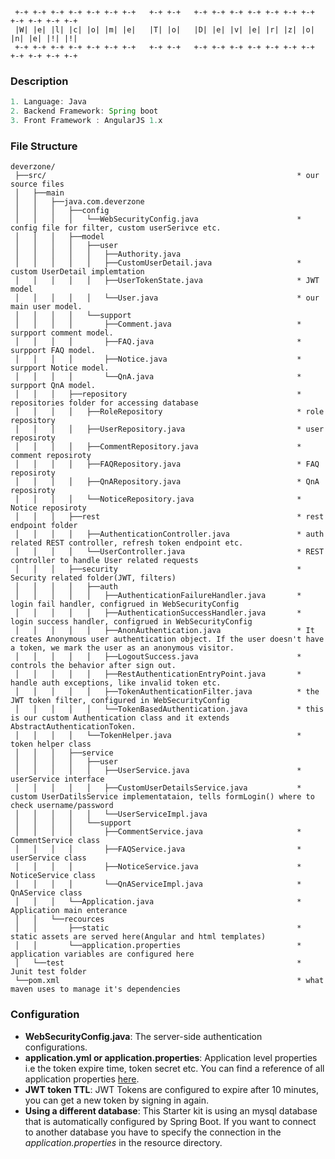 ```
 +-+ +-+ +-+ +-+ +-+ +-+ +-+   +-+ +-+   +-+ +-+ +-+ +-+ +-+ +-+ +-+ +-+ +-+ +-+ +-+
 |W| |e| |l| |c| |o| |m| |e|   |T| |o|   |D| |e| |v| |e| |r| |z| |o| |n| |e| |!| |!|
 +-+ +-+ +-+ +-+ +-+ +-+ +-+   +-+ +-+   +-+ +-+ +-+ +-+ +-+ +-+ +-+ +-+ +-+ +-+ +-+
```

### Description
```java
1. Language: Java
2. Backend Framework: Spring boot
3. Front Framework : AngularJS 1.x
```

### File Structure
```
deverzone/
 ├──src/                                                        * our source files
 │   ├──main
 │   │   ├──java.com.deverzone
 │   │   │   ├──config
 │   │   │   │   └──WebSecurityConfig.java                      * config file for filter, custom userSerivce etc.
 │   │   │   ├──model
 │   │   │   │   ├──user
 │   │   │   │   │   ├──Authority.java
 │   │   │   │   │   ├──CustomUserDetail.java                   * custom UserDetail implemtation
 │   │   │   │   │   ├──UserTokenState.java                     * JWT model
 │   │   │   │   │   └──User.java                               * our main user model.
 │   │   │   │   └──support
 │   │   │   │       ├──Comment.java                            * surpport comment model.
 │   │   │   │       ├──FAQ.java                                * surpport FAQ model.
 │   │   │   │       ├──Notice.java                             * surpport Notice model.
 │   │   │   │       └──QnA.java                                * surpport QnA model.
 │   │   │   ├──repository                                      * repositories folder for accessing database
 │   │   │   │   ├──RoleRepository                              * role repository
 │   │   │   │   ├──UserRepository.java                         * user reposiroty
 │   │   │   │   ├──CommentRepository.java                      * comment reposiroty
 │   │   │   │   ├──FAQRepository.java                          * FAQ reposiroty
 │   │   │   │   ├──QnARepository.java                          * QnA reposiroty
 │   │   │   │   └──NoticeRepository.java                       * Notice reposiroty
 │   │   │   ├──rest                                            * rest endpoint folder
 │   │   │   │   ├──AuthenticationController.java               * auth related REST controller, refresh token endpoint etc.
 │   │   │   │   └──UserController.java                         * REST controller to handle User related requests
 │   │   │   ├──security                                        * Security related folder(JWT, filters)
 │   │   │   │   ├──auth
 │   │   │   │   │   ├──AuthenticationFailureHandler.java       * login fail handler, configrued in WebSecurityConfig
 │   │   │   │   │   ├──AuthenticationSuccessHandler.java       * login success handler, configrued in WebSecurityConfig
 │   │   │   │   │   ├──AnonAuthentication.java                 * It creates Anonymous user authentication object. If the user doesn't have a token, we mark the user as an anonymous visitor.
 │   │   │   │   │   ├──LogoutSuccess.java                      * controls the behavior after sign out.
 │   │   │   │   │   ├──RestAuthenticationEntryPoint.java       * handle auth exceptions, like invalid token etc.
 │   │   │   │   │   ├──TokenAuthenticationFilter.java          * the JWT token filter, configured in WebSecurityConfig
 │   │   │   │   │   └──TokenBasedAuthentication.java           * this is our custom Authentication class and it extends AbstractAuthenticationToken.
 │   │   │   │   └──TokenHelper.java                            * token helper class
 │   │   │   ├──service
 │   │   │   │   ├──user
 │   │   │   │   │   ├──UserService.java                        * userService interface
 │   │   │   │   │   ├──CustomUserDetailsService.java           * custom UserDatilsService implementataion, tells formLogin() where to check username/password
 │   │   │   │   │   └──UserServiceImpl.java
 │   │   │   │   └──support
 │   │   │   │       ├──CommentService.java                     * CommentService class
 │   │   │   │       ├──FAQService.java                         * userService class
 │   │   │   │       ├──NoticeService.java                      * NoticeService class
 │   │   │   │       └──QnAServiceImpl.java                     * QnAService class
 │   │   │   └──Application.java                                * Application main enterance
 │   │   └──recources
 │   │       ├──static                                          * static assets are served here(Angular and html templates)
 │   │       └──application.properties                          * application variables are configured here
 │   └──test                                                    * Junit test folder
 └──pom.xml                                                     * what maven uses to manage it's dependencies
```

### Configuration
- **WebSecurityConfig.java**: The server-side authentication configurations.
- **application.yml or application.properties**: Application level properties i.e the token expire time, token secret etc. You can find a reference of all application properties [here](http://docs.spring.io/spring-boot/docs/current/reference/html/common-application-properties.html).
- **JWT token TTL**: JWT Tokens are configured to expire after 10 minutes, you can get a new token by signing in again.
- **Using a different database**: This Starter kit is using an mysql database that is automatically configured by Spring Boot. If you want to connect to another database you have to specify the connection in the *application.properties* in the resource directory.

